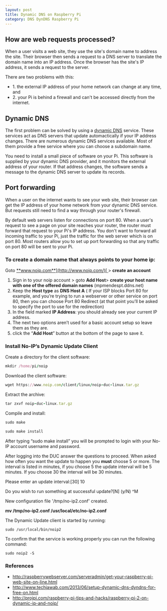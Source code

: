 ```yaml
---
layout: post
title: Dynamic DNS on Raspberry Pi
category: DNS DynDNS Raspberry Pi
---
```


How are web requests processed?
-------------------------------

When a user visits a web site, they use the site's domain name to
address the site. Their browser then sends a request to a DNS server to
translate the domain name into an IP address. Once the browser has the
site's IP address, it sends a request to the server.

There are two problems with this:

-   1\. the external IP address of your home network can change at any time,
    and 
-   2\. your Pi is behind a firewall and can't be accessed directly from
    the internet. 

Dynamic DNS
-----------

The first problem can be solved by using a [dynamic
DNS](http://en.wikipedia.org/wiki/Dynamic_DNS) service. These services
act as DNS servers that update automactically if your IP address
changes. There are numerous dynamic DNS services available. Most of them
provide a free service where you can choose a subdomain name.

You need to install a small piece of software on your Pi. This software
is supplied by your dynamic DNS provider, and it monitors the external
address of your router. If that address changes, the software sends a
message to the dynamic DNS server to update its records.

Port forwarding
---------------

When a user on the internet wants to see your web site, their browser
can get the IP address of your home network from your dynamic DNS
service. But requests still need to find a way through your router's
firewall.

By default web servers listen for connections on port 80. When a user's
request to see a page on your site reaches your router, the router must
forward that request to your Pi's IP address. You don't want to forward
all incoming traffic to your Pi, just the traffic for the web server
which is on port 80. Most routers allow you to set up port forwarding so
that any traffic on port 80 will be sent to your Pi.

### To create a domain name that always points to your home ip:

Goto [**www.noip.com**](http://www.noip.com/)[
](http://www.noip.com/)&gt; **create an account**

1.  Sign in to your noip account &gt; goto **Add Host**&gt; **create
    your host name with one of the offered domain
    names** (mpmendespt.ddns.net)
2.  Keep the **Host type** as **DNS Host A** ( If your ISP blocks Port
    80 for example, and you’re trying to run a webserver or other
    service on port 80, then you can choose Port 80 Redirect (at that
    point you’ll be asked to specify the port to use for
    the redirection)
3.  In the field marked **IP Address**: you should already see your
    current IP address.
4.  The next two options aren’t used for a basic account setup so leave
    them as they are.
5.  click the “**Add Host**” button at the bottom of the page to
    save it.

### Install No-IP’s Dynamic Update Client 

Create a directory for the client software:

```ruby
mkdir /home/pi/noip
```

Download the client software:

```ruby
wget https://www.noip.com/client/linux/noip-duc-linux.tar.gz
```


Extract the archive:

```ruby
tar zxvf noip-duc-linux.tar.gz
```

Compile and install:

```ruby
sudo make
```

```ruby
sudo make install
```

After typing “sudo make install” you will be prompted to login with your
No-IP account username and password.

After logging into the DUC answer the questions to proceed. When asked
how often you want the update to happen you **must** choose 5 or more.
The interval is listed in minutes, if you choose 5 the update interval
will be 5 minutes. If you choose 30 the interval will be 30 minutes.

Please enter an update interval:\[30\] 10

Do you wish to run something at successful update?\[N\] (y/N) \^M

New configuration file '/tmp/no-ip2.conf' created.

**mv /tmp/no-ip2.conf /usr/local/etc/no-ip2.conf**

The Dynamic Update client is started by running:

``` shell
sudo /usr/local/bin/noip2
```

To confirm that the service is working properly you can run the
following command:

``` shell
sudo noip2 -S
```

### References 

* <http://raspberrywebserver.com/serveradmin/get-your-raspberry-pi-web-site-on-line.html>
* <http://www.techjawab.com/2013/06/setup-dynamic-dns-dyndns-for-free-on.html>
* <http://projpi.com/raspberry-pi-tips-and-hacks/raspberry-pi-2-on-dynamic-ip-and-noip/>
